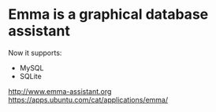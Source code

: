 Emma is a graphical database assistant
===
Now it supports:
* MySQL
* SQLite

http://www.emma-assistant.org
https://apps.ubuntu.com/cat/applications/emma/